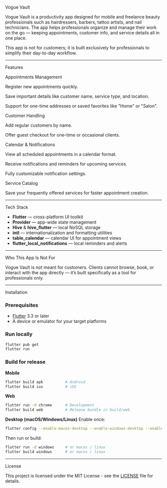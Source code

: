 Vogue Vault

Vogue Vault is a productivity app designed for mobile and freelance beauty professionals such as hairdressers, barbers, tattoo artists, and nail technicians. The app helps professionals organize and manage their work on the go — keeping appointments, customer info, and service details all in one place.

This app is not for customers; it is built exclusively for professionals to simplify their day-to-day workflow.

---

Features

Appointments Management

Register new appointments quickly.

Save important details like customer name, service type, and location.

Support for one-time addresses or saved favorites like "Home" or "Salon".

Customer Handling

Add regular customers by name.

Offer guest checkout for one-time or occasional clients.

Calendar & Notifications

View all scheduled appointments in a calendar format.

Receive notifications and reminders for upcoming services.

Fully customizable notification settings.

Service Catalog

Save your frequently offered services for faster appointment creation.

---

Tech Stack

- **Flutter** — cross-platform UI toolkit
- **Provider** — app-wide state management
- **Hive** & **hive_flutter** — local NoSQL storage
- **intl** — internationalization and formatting utilities
- **table_calendar** — calendar UI for appointment views
- **flutter_local_notifications** — local reminders and alerts

---

Who This App Is Not For

Vogue Vault is not meant for customers. Clients cannot browse, book, or interact with the app directly — it’s built specifically as a tool for professionals only.

---

Installation

### Prerequisites
- [Flutter](https://flutter.dev/docs/get-started/install) 3.3 or later
- A device or emulator for your target platforms

### Run locally
```bash
flutter pub get
flutter run
```

### Build for release
**Mobile**
```bash
flutter build apk          # Android
flutter build ios          # iOS
```

**Web**
```bash
flutter run -d chrome      # Development
flutter build web          # Release bundle in build/web
```

**Desktop (macOS/Windows/Linux)**
Enable once:
```bash
flutter config --enable-macos-desktop --enable-windows-desktop --enable-linux-desktop
```
Then run or build:
```bash
flutter run -d windows     # or macos / linux
flutter build windows      # or macos / linux
```

---

License

This project is licensed under the MIT License - see the [LICENSE](LICENSE) file for details.
